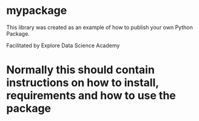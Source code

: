 # mypackage

This library was created as an example of how to publish your own Python Package.

Facilitated by Explore Data Science Academy
# Normally this should contain instructions on how to install, requirements and how to use the package
